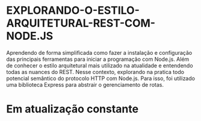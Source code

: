 # EXPLORANDO-O-ESTILO-ARQUITETURAL-REST-COM-NODE.JS

Aprendendo de forma simplificada como fazer a instalação e configuração das principais ferramentas para iniciar a programação com Node.js. Além de conhecer o estilo arquitetural mais utilizado na atualidade e entendendo todas as nuances do REST. Nesse contexto, explorando na pratica todo potencial semântico do protocolo HTTP com Node.js. Para isso, foi utilizado uma biblioteca Express para abstrair o gerenciamento de rotas.


# Em atualização constante
